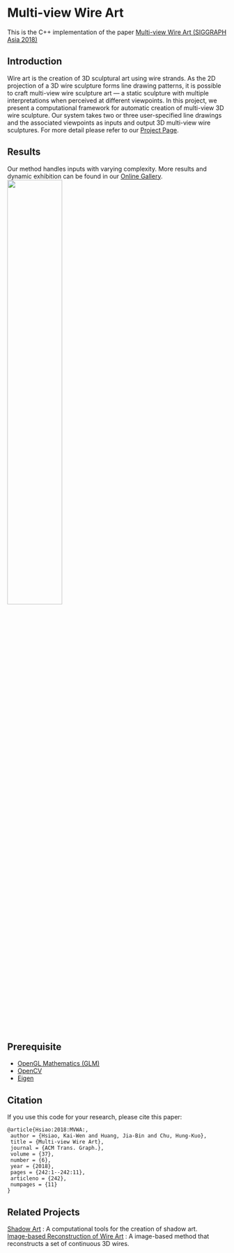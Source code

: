 # Multi-view Wire Art
This is the C++ implementation of the paper [Multi-view Wire Art (SIGGRAPH Asia 2018)](https://cgv.cs.nthu.edu.tw/download/file?guid=3d4d4ee9-cdec-11e8-9b71-0011328fa92e) 

## Introduction
Wire art is the creation of 3D sculptural art using wire strands. As the 2D projection of a 3D wire sculpture forms line drawing patterns, it is possible to craft multi-view wire sculpture art — a static sculpture with multiple interpretations when perceived at different viewpoints. In this project, we present a computational framework for automatic creation of multi-view 3D wire sculpture. Our system takes two or three user-specified line drawings and the associated viewpoints as inputs and output 3D multi-view wire sculptures. For more detail please refer to our [Project Page](https://cgv.cs.nthu.edu.tw/projects/recreational_graphics/MVWA).

## Results
Our method handles inputs with varying complexity. More results and dynamic exhibition can be found in our [Online Gallery](https://cgv.cs.nthu.edu.tw/MVWA_onlinegallery/).
<br>
<img style="width: 50%;" src="https://cgv.cs.nthu.edu.tw/download?guid=801220cf-c313-11e8-9b71-0011328fa92e">

## Prerequisite
- [OpenGL Mathematics (GLM)](https://glm.g-truc.net/0.9.9/index.html)
- [OpenCV](https://opencv.org/)
- [Eigen](http://eigen.tuxfamily.org/index.php?title=Main_Page)

## Citation 
If you use this code for your research, please cite this paper:
```
@article{Hsiao:2018:MVWA:,
 author = {Hsiao, Kai-Wen and Huang, Jia-Bin and Chu, Hung-Kuo},
 title = {Multi-view Wire Art},
 journal = {ACM Trans. Graph.},
 volume = {37},
 number = {6},
 year = {2018},
 pages = {242:1--242:11},
 articleno = {242},
 numpages = {11}
} 
```

## Related Projects
[Shadow Art](https://graphics.stanford.edu/~niloy/research/shadowArt/shadowArt_sigA_09.html) : A computational tools for the creation of shadow art.<br>
[Image-based Reconstruction of Wire Art](http://geometry.cs.ucl.ac.uk/projects/2017/wire-art-reconstruction/) : A image-based method that reconstructs a set of continuous 3D wires.

